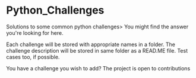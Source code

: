 # Python_Challenges
Solutions to some common python challenges> You might find the answer you're looking for here.

Each challenge will be stored with appropriate names in a folder. 
The challenge description will be stored in same folder as a READ.ME file. Test cases too, if possible.

You  have a challenge you wish to add? The project is open to contributions
